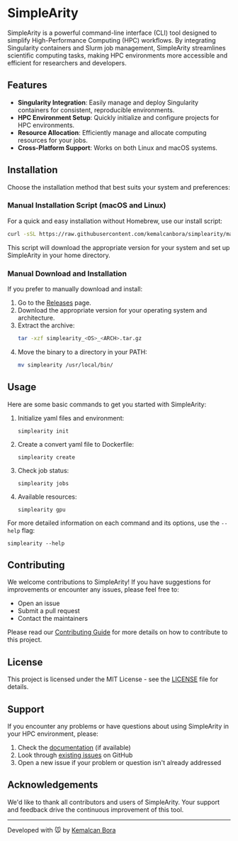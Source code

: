 # SimpleArity

SimpleArity is a powerful command-line interface (CLI) tool designed to simplify High-Performance Computing (HPC) workflows. By integrating Singularity containers and Slurm job management, SimpleArity streamlines scientific computing tasks, making HPC environments more accessible and efficient for researchers and developers.

## Features

- **Singularity Integration**: Easily manage and deploy Singularity containers for consistent, reproducible environments.
- **HPC Environment Setup**: Quickly initialize and configure projects for HPC environments.
- **Resource Allocation**: Efficiently manage and allocate computing resources for your jobs.
- **Cross-Platform Support**: Works on both Linux and macOS systems.

## Installation

Choose the installation method that best suits your system and preferences:

 
### Manual Installation Script (macOS and Linux)

For a quick and easy installation without Homebrew, use our install script:

```bash
curl -sSL https://raw.githubusercontent.com/kemalcanbora/simplearity/main/install.sh | bash
```

This script will download the appropriate version for your system and set up SimpleArity in your home directory.

### Manual Download and Installation

If you prefer to manually download and install:

1. Go to the [Releases](https://github.com/kemalcanbora/simplearity/releases) page.
2. Download the appropriate version for your operating system and architecture.
3. Extract the archive:
   ```bash
   tar -xzf simplearity_<OS>_<ARCH>.tar.gz
   ```
4. Move the binary to a directory in your PATH:
   ```bash
   mv simplearity /usr/local/bin/
   ```

## Usage

Here are some basic commands to get you started with SimpleArity:

1. Initialize yaml files and environment:
   ```
   simplearity init
   ```

2. Create a convert yaml file to Dockerfile:
   ```
   simplearity create
   ```
 
3. Check job status:
   ```
   simplearity jobs
   ```

4. Available resources:
   ```
   simplearity gpu
   ```


For more detailed information on each command and its options, use the `--help` flag:

```
simplearity --help
```

## Contributing

We welcome contributions to SimpleArity! If you have suggestions for improvements or encounter any issues, please feel free to:

- Open an issue
- Submit a pull request
- Contact the maintainers

Please read our [Contributing Guide](CONTRIBUTING.md) for more details on how to contribute to this project.

## License

This project is licensed under the MIT License - see the [LICENSE](LICENSE) file for details.

## Support

If you encounter any problems or have questions about using SimpleArity in your HPC environment, please:

1. Check the [documentation](https://github.com/kemalcanbora/simplearity/wiki) (if available)
2. Look through [existing issues](https://github.com/kemalcanbora/simplearity/issues) on GitHub
3. Open a new issue if your problem or question isn't already addressed

## Acknowledgements

We'd like to thank all contributors and users of SimpleArity. Your support and feedback drive the continuous improvement of this tool.

---

Developed with 🐭 by [Kemalcan Bora](https://github.com/kemalcanbora)



